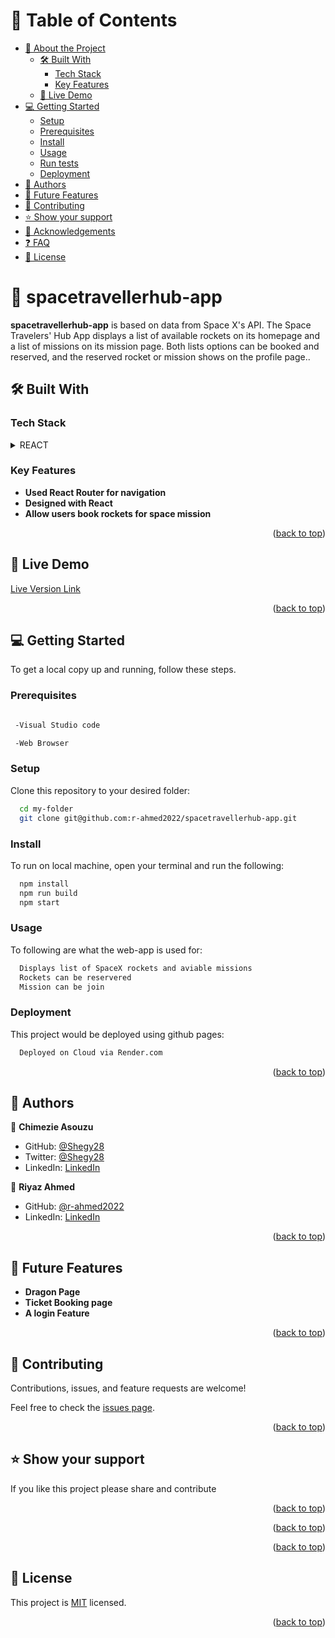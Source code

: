 <!-- TABLE OF CONTENTS -->

# 📗 Table of Contents

- [📖 About the Project](#about-project)
  - [🛠 Built With](#built-with)
    - [Tech Stack](#tech-stack)
    - [Key Features](#key-features)
  - [🚀 Live Demo](#live-demo)
- [💻 Getting Started](#getting-started)
  - [Setup](#setup)
  - [Prerequisites](#prerequisites)
  - [Install](#install)
  - [Usage](#usage)
  - [Run tests](#run-tests)
  - [Deployment](#triangular_flag_on_post-deployment)
- [👥 Authors](#authors)
- [🔭 Future Features](#future-features)
- [🤝 Contributing](#contributing)
- [⭐️ Show your support](#support)
- [🙏 Acknowledgements](#acknowledgements)
- [❓ FAQ](#faq)
- [📝 License](#license)

<!-- PROJECT DESCRIPTION -->

# 📖 spacetravellerhub-app  <a name="about-project"></a>


**spacetravellerhub-app** is based on data from Space X's API. The Space Travelers' Hub App displays a list of available rockets on its homepage and a list of missions on its mission page. Both lists options can be booked and reserved, and the reserved rocket or mission shows on the profile page..

## 🛠 Built With <a name="built-with"></a>

### Tech Stack <a name="tech-stack"></a>

<details>

  <summary>REACT</summary>
  <ul>
    <li><a href="https://reactjs.org/">React.js</a></li>
  </ul>
</details>

<!-- Features -->




### Key Features <a name="key-features"></a>

- **Used React Router for navigation**
- **Designed with React**
- **Allow users book rockets for space mission**

<p align="right">(<a href="#readme-top">back to top</a>)</p>

<!-- LIVE DEMO -->

## 🚀 Live Demo <a name="live-demo"></a>

[Live Version Link](https://spacetravelerhub.onrender.com/)

<p align="right">(<a href="#readme-top">back to top</a>)</p>

<!-- GETTING STARTED -->

## 💻 Getting Started <a name="getting-started"></a>

To get a local copy up and running, follow these steps.

### Prerequisites
```sh

 -Visual Studio code

 -Web Browser
```

<!--
Example command:

```sh
 gem install rails
```
 -->

### Setup

Clone this repository to your desired folder:

```sh
  cd my-folder
  git clone git@github.com:r-ahmed2022/spacetravellerhub-app.git
```
### Install

To run on local machine, open your terminal and run the following:

```sh
  npm install
  npm run build 
  npm start
```
### Usage

To following are what the web-app is used for:

```sh
  Displays list of SpaceX rockets and aviable missions
  Rockets can be reservered
  Mission can be join
```
### Deployment

This project would be deployed using github pages:

```sh
  Deployed on Cloud via Render.com
```

<p align="right">(<a href="#readme-top">back to top</a>)</p>
<!-- AUTHORS -->

## 👥 Authors <a name="authors"></a>

👤 **Chimezie Asouzu**

- GitHub: [@Shegy28](https://github.com/shegy28)
- Twitter: [@Shegy28](https://twitter.com/twitterhandle)
- LinkedIn: [LinkedIn](https://www.linkedin.com/in/chimezie-asouzu-67704224a/)

👤 **Riyaz Ahmed**

- GitHub: [@r-ahmed2022](https://github.com/r-ahmed2022)
- LinkedIn: [LinkedIn](https://www.linkedin.com/in/riyaz-ahmed-4216a71a8/)

<p align="right">(<a href="#readme-top">back to top</a>)</p>

<!-- FUTURE FEATURES -->

## 🔭 Future Features <a name="future-features"></a>

- **Dragon Page**
- **Ticket Booking page**
- **A login Feature**

<p align="right">(<a href="#readme-top">back to top</a>)</p>

<!-- CONTRIBUTING -->

## 🤝 Contributing <a name="contributing"></a>

Contributions, issues, and feature requests are welcome!

Feel free to check the [issues page](https://github.com/r-ahmed2022/spacetravellerhub-app/issues).

<p align="right">(<a href="#readme-top">back to top</a>)</p>

<!-- SUPPORT -->

## ⭐️ Show your support <a name="support"></a>

If you like this project please share and contribute

<p align="right">(<a href="#readme-top">back to top</a>)</p>

<p align="right">(<a href="#readme-top">back to top</a>)</p>

<p align="right">(<a href="#readme-top">back to top</a>)</p>

<!-- LICENSE -->

## 📝 License <a name="license"></a>

This project is [MIT](./LICENSE) licensed.

<p align="right">(<a href="#readme-top">back to top</a>)</p>
